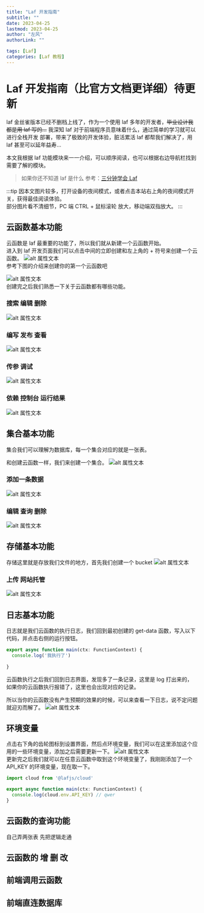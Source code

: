 ```yaml
---
title: "Laf 开发指南"
subtitle: ""
date: 2023-04-25
lastmod: 2023-04-25
author: "左风"
authorLink: ""

tags: [Laf]
categories: [Laf 教程]
---
```


# Laf 开发指南（比官方文档更详细）待更新
laf 金丝雀版本已经不删档上线了，作为一个使用 laf 多年的开发者，~~毕业设计我都是用 laf 写的...~~ 我深知 laf 对于前端程序员意味着什么，通过简单的学习就可以进行全栈开发 部署，带来了极致的开发体验，脏活累活 laf 都帮我们解决了，用 laf 甚至可以延年益寿...    

本文我根据 laf 功能模块来一一介绍，可以顺序阅读，也可以根据右边导航栏找到需要了解的模块。
> 如果你还不知道 laf 是什么 参考：[三分钟学会 Laf](https://zuofeng59556.github.io/my-blog/pages/quickStart/laf/)    

:::tip
因本文图片较多，打开设备的夜间模式，或者点击本站右上角的夜间模式开关，获得最佳阅读体验。   
部分图片看不清细节，PC 端 CTRL + 鼠标滚轮 放大，移动端双指放大。
:::

## 云函数基本功能  
云函数是 laf 最重要的功能了，所以我们就从新建一个云函数开始。    
进入到 laf 开发页面我们可以点击中间的立即创建和左上角的 + 符号来创建一个云函数。
![alt 属性文本](./image/1.png)   
参考下图的介绍来创建你的第一个云函数吧   

![alt 属性文本](./image/2.png)   
创建完之后我们熟悉一下关于云函数都有哪些功能。  
### 搜索 编辑 删除
![alt 属性文本](./image/3.png)   
### 编写 发布 查看
![alt 属性文本](./image/4.png)   
### 传参 调试
![alt 属性文本](./image/5.png)   
### 依赖 控制台 运行结果
![alt 属性文本](./image/6.png)   


## 集合基本功能
集合我们可以理解为数据库，每一个集合对应的就是一张表。   

和创建云函数一样，我们来创建一个集合。
![alt 属性文本](./image/7.png)   

### 添加一条数据
![alt 属性文本](./image/8.png)   
### 编辑 查询 删除
![alt 属性文本](./image/9.png)   

## 存储基本功能
存储这里就是存放我们文件的地方，首先我们创建一个 bucket 
![alt 属性文本](./image/10.png)   
### 上传 网站托管
![alt 属性文本](./image/11.png)   

## 日志基本功能
日志就是我们云函数的执行日志，我们回到最初创建的 get-data 函数，写入以下代码，并点击右侧的运行按钮。
```js
export async function main(ctx: FunctionContext) {
  console.log('我执行了')
 
}
```
云函数执行之后我们回到日志界面，发现多了一条记录，这里是 log 打出来的，如果你的云函数执行报错了，这里也会出现对应的记录。   

所以当你的云函数没有产生预期的效果的时候，可以来查看一下日志，说不定问题就迎刃而解了。
![alt 属性文本](./image/12.png)   

## 环境变量
点击右下角的齿轮图标到设置界面，然后点环境变量，我们可以在这里添加这个应用的一些环境变量，添加之后需要更新一下。
![alt 属性文本](./image/13.png)   
更新完之后我们就可以在任意云函数中取到这个环境变量了，我刚刚添加了一个 API_KEY 的环境变量，现在取一下。
```js
import cloud from '@lafjs/cloud'

export async function main(ctx: FunctionContext) {
  console.log(cloud.env.API_KEY) // qwer
}
```

## 云函数的查询功能
自己弄两张表 先把逻辑走通
## 云函数的 增 删 改

## 前端调用云函数

## 前端直连数据库